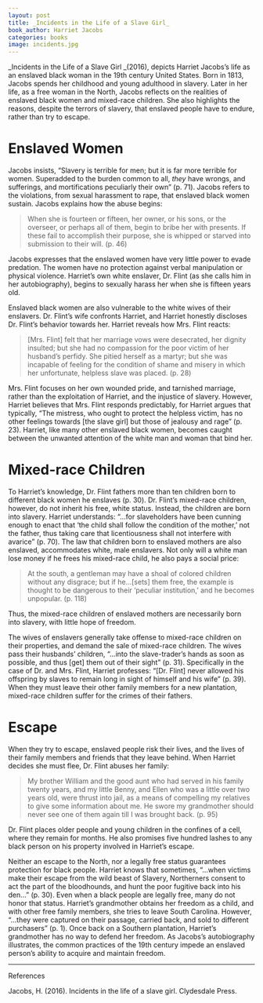 ```yaml
---
layout: post
title: _Incidents in the Life of a Slave Girl_
book_author: Harriet Jacobs
categories: books
image: incidents.jpg
---
```



_Incidents in the Life of a Slave Girl _(2016), depicts Harriet Jacobs’s life as an enslaved black woman in the 19th century United States. Born in 1813, Jacobs spends her childhood and young adulthood in slavery. Later in her life, as a free woman in the North, Jacobs reflects on the realities of enslaved black women and mixed-race children. She also highlights the reasons, despite the terrors of slavery, that enslaved people have to endure, rather than try to escape.

# Enslaved Women

Jacobs insists, “Slavery is terrible for men; but it is far more terrible for women. Superadded to the burden common to all, _they_ have wrongs, and sufferings, and mortifications peculiarly their own” (p. 71). Jacobs refers to the violations, from sexual harassment to rape, that enslaved black women sustain. Jacobs explains how the abuse begins:


> When she is fourteen or fifteen, her owner, or his sons, or the overseer, or perhaps all of them, begin to bribe her with presents. If these fail to accomplish their purpose, she is whipped or starved into submission to their will. (p. 46)

Jacobs expresses that the enslaved women have very little power to evade predation. The women have no protection against verbal manipulation or physical violence. Harriet’s own white enslaver, Dr. Flint (as she calls him in her autobiography), begins to sexually harass her when she is fifteen years old.

Enslaved black women are also vulnerable to the white wives of their enslavers. Dr. Flint’s wife confronts Harriet, and Harriet honestly discloses Dr. Flint’s behavior towards her. Harriet reveals how Mrs. Flint reacts:


> [Mrs. Flint] felt that her marriage vows were desecrated, her dignity insulted; but she had no compassion for the poor victim of her husband’s perfidy. She pitied herself as a martyr; but she was incapable of feeling for the condition of shame and misery in which her unfortunate, helpless slave was placed. (p. 28)

Mrs. Flint focuses on her own wounded pride, and tarnished marriage, rather than the exploitation of Harriet, and the injustice of slavery. However, Harriet believes that Mrs. Flint responds predictably, for Harriet argues that typically, “The mistress, who ought to protect the helpless victim, has no other feelings towards [the slave girl] but those of jealousy and rage” (p. 23). Harriet, like many other enslaved black women, becomes caught between the unwanted attention of the white man and woman that bind her.

# Mixed-race Children

To Harriet’s knowledge, Dr. Flint fathers more than ten children born to different black women he enslaves (p. 30). Dr. Flint’s mixed-race children, however, do not inherit his free, white status. Instead, the children are born into slavery. Harriet understands: “...for slaveholders have been cunning enough to enact that ‘the child shall follow the condition of the mother,’ not the father, thus taking care that licentiousness shall not interfere with avarice” (p. 70). The law that children born to enslaved mothers are also enslaved, accommodates white, male enslavers. Not only will a white man lose money if he frees his mixed-race child, he also pays a social price:


> At the south, a gentleman may have a shoal of colored children without any disgrace; but if he…[sets] them free, the example is thought to be dangerous to their ‘peculiar institution,’ and he becomes unpopular. (p. 118)

Thus, the mixed-race children of enslaved mothers are necessarily born into slavery, with little hope of freedom.

The wives of enslavers generally take offense to mixed-race children on their properties, and demand the sale of mixed-race children. The wives pass their husbands’ children, “...into the slave-trader’s hands as soon as possible, and thus [get] them out of their sight” (p. 31). Specifically in the case of Dr. and Mrs. Flint, Harriet professes: “[Dr. Flint] never allowed his offspring by slaves to remain long in sight of himself and his wife” (p. 39). When they must leave their other family members for a new plantation, mixed-race children suffer for the crimes of their fathers.

# Escape

When they try to escape, enslaved people risk their lives, and the lives of their family members and friends that they leave behind. When Harriet decides she must flee, Dr. Flint abuses her family:


> My brother William and the good aunt who had served in his family twenty years, and my little Benny, and Ellen who was a little over two years old, were thrust into jail, as a means of compelling my relatives to give some information about me. He swore my grandmother should never see one of them again till I was brought back. (p. 95)

Dr. Flint places older people and young children in the confines of a cell, where they remain for months. He also promises five hundred lashes to any black person on his property involved in Harriet’s escape.

Neither an escape to the North, nor a legally free status guarantees protection for black people. Harriet knows that sometimes, “...when victims make their escape from the wild beast of Slavery, Northerners consent to act the part of the bloodhounds, and hunt the poor fugitive back into his den…” (p. 30). Even when a black people are legally free, many do not honor that status. Harriet’s grandmother obtains her freedom as a child, and with other free family members, she tries to leave South Carolina. However, “...they were captured on their passage, carried back, and sold to different purchasers” (p. 1). Once back on a Southern plantation, Harriet’s grandmother has no way to defend her freedom. As Jacobs’s autobiography illustrates, the common practices of the 19th century impede an enslaved person’s ability to acquire and maintain freedom.

---
References

Jacobs, H. (2016). Incidents in the life of a slave girl. Clydesdale Press.
